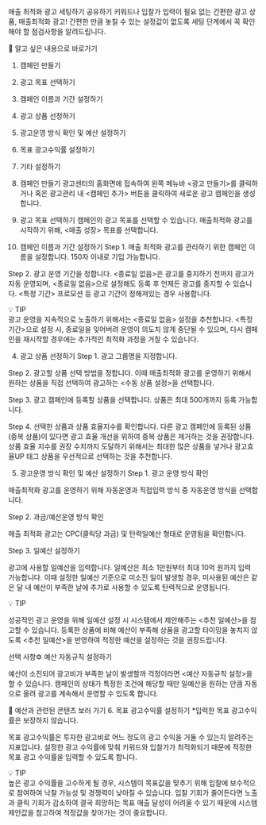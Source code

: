 매출 최적화 광고 세팅하기
공유하기
키워드나 입찰가 입력이 필요 없는 간편한 광고 상품, 매출최적화 광고! 간편한 만큼 놓칠 수 있는 설정값이 없도록 세팅 단계에서 꼭 확인해야 할 점검사항을 알려드립니다.

🔎 알고 싶은 내용으로 바로가기
1. 캠페인 만들기

2. 광고 목표 선택하기

3. 캠페인 이름과 기간 설정하기 

4. 광고 상품 선정하기

5. 광고운영 방식 확인 및 예산 설정하기

6. 목표 광고수익률 설정하기

7. 기타 설정하기 

1. 캠페인 만들기
광고센터의 홈화면에 접속하여 왼쪽 메뉴바 <광고 만들기>를 클릭하거나 혹은 광고관리 내 <캠페인 추가> 버튼을 클릭하여 새로운 광고 캠페인을 생성합니다. 

2. 광고 목표 선택하기 
캠페인의 광고 목표를 선택할 수 있습니다. 매출최적화 광고를 시작하기 위해, <매출 성장> 목표를 선택합니다.


3. 캠페인 이름과 기간 설정하기 
Step 1. 매출 최적화 광고를 관리하기 위한 캠페인 이름을 설정합니다. 150자 이내로 기입 가능합니다. 

Step 2. 광고 운영 기간을 정합니다. <종료일 없음>은 광고를 중지하기 전까지 광고가 자동 운영되며, <종료일 없음>으로 설정해도 등록 후 언제든 광고를 중지할 수 있습니다. <특정 기간> 프로모션 등 광고 기간이 정해져있는 경우 사용합니다. 

💡 TIP    
광고 운영을 지속적으로 노출하기 위해서는 <종료일 없음> 설정을 추천합니다. <특정 기간>으로 설정 시, 종료일을 잊어버려 운영이 의도치 않게 중단될 수 있으며, 다시 캠페인을 재시작할 경우에는 추가적인 최적화 과정을 거칠 수 있습니다. 

4. 광고 상품 선정하기 
Step 1. 광고 그룹명을 지정합니다. 

Step 2. 광고할 상품 선택 방법을 정합니다. 이때 매출최적화 광고를 운영하기 위해서 원하는 상품을 직접 선택하여 광고하는 <수동 상품 설정>을 선택합니다. 

Step 3. 광고 캠페인에 등록할 상품을 선택합니다. 상품은 최대 500개까지 등록 가능합니다. 

Step 4. 선택한 상품과 상품 효율지수를 확인합니다. 다른 광고 캠페인에 등록된 상품(중복 상품)이 있다면 광고 효율 개선을 위하여 중복 상품은 제거하는 것을 권장합니다. 상품 효율 지수를 권장 수치까지 도달하기 위해서는 최대한 많은 상품을 넣거나 광고효율UP 태그 상품을 우선적으로 선택하는 것을 추천합니다.


5. 광고운영 방식 확인 및 예산 설정하기
Step 1. 광고 운영 방식 확인  

매출최적화 광고를 운영하기 위해 자동운영과 직접입력 방식 중 자동운영 방식을 선택합니다.

Step 2. 과금/예산운영 방식 확인 

매출 최적화 광고는 CPC(클릭당 과금) 및 탄력일예산 형태로 운영됨을 확인합니다.

Step 3. 일예산 설정하기  

광고에 사용할 일예산을 입력합니다. 일예산은 최소 1만원부터 최대 10억 원까지 입력 가능합니다.  이때 설정한 일예산 기준으로 미소진 일이 발생할 경우, 미사용된 예산은 같은 달 내 예산이 부족한 날에 추가로 사용할 수 있도록 탄력적으로 운영됩니다. 

💡 TIP    

성공적인 광고 운영을 위해 일예산 설정 시 시스템에서 제안해주는 <추천 일예산>을 참고할 수 있습니다. 등록한 상품에 비해 예산이 부족해 상품을 광고할 타이밍을 놓치지 않도록 <추천 일예산>을 반영하여 적정한 예산을 설정하는 것을 권장드립니다.

선택 사항⚙️ 예산 자동규칙 설정하기


예산이 소진되어 광고비가 부족한 날이 발생할까 걱정이라면  <예산 자동규칙 설정>을 할 수 있습니다. 캠페인의 상태가 특정한 조건에 해당할 때만 일예산을 원하는 만큼 자동으로 올려 광고를 계속해서 운영할 수 있도록 합니다.   

🔗 예산과 관련된 콘텐츠 보러 가기
6. 목표 광고수익률 설정하기 
*입력한 목표 광고수익률은 보장하지 않습니다.

목표 광고수익률은 투자한 광고비로 어느 정도의 광고 수익을 거둘 수 있는지 알려주는 지표입니다. 설정한 광고 수익률에 맞춰 키워드와 입찰가가 최적화되기 때문에 적정한 목표 광고 수익률을 입력할 수 있도록 합니다. 

💡 TIP    
높은 광고 수익률을 고수하게 될 경우, 시스템이 목표값을 맞추기 위해 입찰에 보수적으로 참여하여 낙찰 가능성 및 경쟁력이 낮아질 수 있습니다. 입찰 기회가 줄어든다면 노출과 클릭 기회가 감소하여 결국 희망하는 목표 매출 달성이 어려울 수 있기 때문에 시스템 제안값을 참고하여 적정값을 찾아가는 것이 중요합니다. 